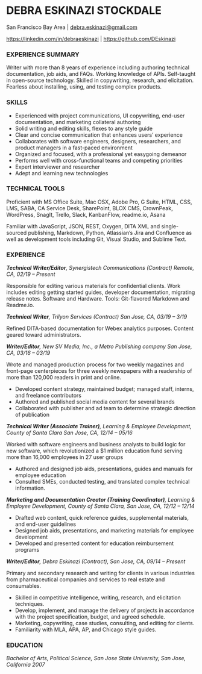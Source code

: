 # DEBRA ESKINAZI STOCKDALE
San Francisco Bay Area | debra.eskinazi@gmail.com

https://linkedin.com/in/debraeskinazi |  https://github.com/DEskinazi

### EXPERIENCE SUMMARY

Writer with more than 8 years of experience including authoring technical documentation, job aids, and FAQs. Working knowledge of APIs. Self-taught in open-source technology. Skilled in copywriting, research, and elicitation. Fearless about installing, using, and testing complex products.

### SKILLS
* Experienced with project communications, UI copywriting, end-user documentation, and marketing collateral authoring
* Solid writing and editing skills, flexes to any style guide 
* Clear and concise communication that enhances users’ experience 
* Collaborates with software engineers, designers, researchers, and product managers in a fast-paced environment 
* Organized and focused, with a professional yet easygoing demeanor 
* Performs well with cross-functional teams and competing priorities 
* Expert interviewer and researcher
* Adept and learning new technologies

### TECHNICAL TOOLS
Proficient with MS Office Suite, Mac OSX, Adobe Pro, G Suite, HTML, CSS, LMS, SABA, CA Service Desk, SharePoint, BLOX CMS, CrownPeak, WordPress, SnagIt, Trello, Slack, KanbanFlow, readme.io, Asana 

Familiar with JavaScript, JSON, REST, Oxygen, DITA XML and single-sourced publishing, Markdown, Python, Atlassian’s Jira and Confluence as well as development tools including Git, Visual Studio, and Sublime Text. 

### EXPERIENCE
_**Technical Writer/Editor**, Synergistech Communications (Contract) Remote, CA, 02/19 – Present_

Responsible for editing various materials for confidential clients. Work includes editing getting started guides, developer documentation, migrating release notes. Software and Hardware. Tools: Git-flavored Markdown and Readme.io.

_**Technical Writer**, Trilyon Services (Contract) San Jose, CA,  03/19 – 3/19_

Refined DITA-based documentation for Webex analytics purposes. Content geared toward administrators.

_**Writer/Editor**, New SV Media, Inc., a Metro Publishing company San Jose, CA, 03/16 – 03/19_

Wrote and managed production process for two weekly magazines and front-page centerpieces for three weekly newspapers with a readership of more than 120,000 readers in print and online.

* Developed content strategy, maintained budget; managed staff, interns, and freelance contributors
* Authored and published social media content for several brands
* Collaborated with publisher and ad team to determine strategic direction of publication

_**Technical Writer (Associate Trainer)**,  Learning & Employee Development, County of Santa Clara San Jose, CA, 12/14 – 05/16_

Worked with software engineers and business analysts to build logic for new software, which revolutionized a $1 million education fund serving more than 16,000 employees in 27 user groups

* Authored and designed job aids, presentations, guides and manuals for employee education 
* Consulted SMEs, conducted testing, and translated complex technical information.

_**Marketing and Documentation Creator (Training Coordinator)**, Learning & Employee Development, County of Santa Clara, San Jose, CA, 12/12 – 12/14_

* Drafted web content, quick reference guides, supplemental materials, and end-user guidelines 
* Designed job aids, presentations, and marketing materials for employee development 
* Developed and presented content for education reimbursement programs

_**Writer/Editor**, Debra Eskinazi (Contract), San Jose, CA, 09/14 – Present_

Primary and secondary research and writing for clients in various industries from pharmaceutical companies and services to real estate and consumables.

* Skilled in competitive intelligence, writing, research, and elicitation techniques.
* Develop, implement, and manage the delivery of projects in accordance with the project specification, budget, and agreed schedule.
* Marketing, copywriting, case studies, consulting, and editing for clients.
* Familiarity with MLA, APA, AP, and Chicago style guides. 

### EDUCATION
_Bachelor of Arts, Political Science, San Jose State University, San Jose, California 
2007_

